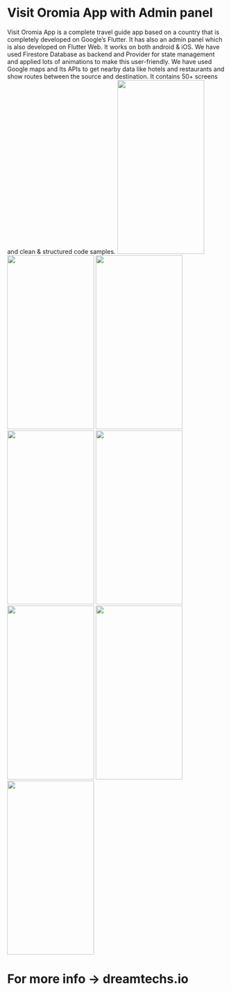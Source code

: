 # Visit Oromia App  with Admin panel
Visit Oromia App is a complete travel guide app based on a country that is completely developed on Google’s Flutter. It has also an admin panel which is also developed on Flutter Web. It works on both android & iOS. We have used Firestore Database as backend and Provider for state management and applied lots of animations to make this user-friendly. We have used Google maps and Its APIs to get nearby data like hotels and restaurants and show routes between the source and destination. It contains 50+ screens and clean & structured code samples.
<img src="https://user-images.githubusercontent.com/61195602/207001195-e218e639-2fbb-4d99-84ae-76bcb96e956b.jpg"  width="200" height="400" />
<img src="https://user-images.githubusercontent.com/61195602/207001196-3bd0b9fe-3894-43bd-b135-6baa59474abf.jpg"  width="200" height="400" />
<img src="https://user-images.githubusercontent.com/61195602/207001271-55b0ca6b-4dfa-40bb-8c87-bbcf0ec0c522.jpg"  width="200" height="400" />
<img src="https://user-images.githubusercontent.com/61195602/207001296-e6c6da7b-b336-4a19-bd7e-a53197556528.jpg"  width="200" height="400" />
<img src="https://user-images.githubusercontent.com/61195602/207001372-17f83a46-b901-4085-a38b-e92266644308.jpg"  width="200" height="400" />
<img src="https://user-images.githubusercontent.com/61195602/207003206-bbfe9994-e17e-4d29-ac91-885f97a0bca1.jpg"  width="200" height="400" />
<img src="https://user-images.githubusercontent.com/61195602/207001398-f3e9425e-e60c-4226-8200-65a904a46294.jpg"  width="200" height="400" />
<img src="https://user-images.githubusercontent.com/61195602/207001375-f28a965c-11f4-46cb-aa0f-a3ea1834c082.jpg"  width="200" height="400" />


# For more info -> dreamtechs.io
